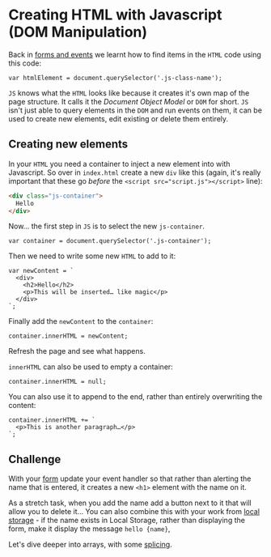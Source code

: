 # Creating HTML with Javascript (DOM Manipulation)

Back in [forms and events](02-forms-and-events.md) we learnt how to find items in the `HTML` code using this code:

```JS
var htmlElement = document.querySelector('.js-class-name');
```

`JS` knows what the `HTML` looks like because it creates it's own map of the page structure. It calls it the _Document Object Model_ or `DOM` for short. `JS` isn't just able to query elements in the `DOM` and run events on them, it can be used to create new elements, edit existing or delete them entirely.

## Creating new elements

In your `HTML` you need a container to inject a new element into with Javascript. So over in `index.html` create a new `div` like this (again, it's really important that these go _before_ the `<script src="script.js"></script>` line):

```HTML
<div class="js-container">
  Hello
</div>
```

Now… the first step in `JS` is to select the new `js-container`.

```JS
var container = document.querySelector('.js-container');
```

Then we need to write some new `HTML` to add to it:

```JS
var newContent = `
  <div>
    <h2>Hello</h2>
    <p>This will be inserted… like magic</p>
  </div>
`;
```

Finally add the `newContent` to the `container`:

```JS
container.innerHTML = newContent;
```

Refresh the page and see what happens.

`innerHTML` can also be used to empty a container:

```JS
container.innerHTML = null;
```

You can also use it to append to the end, rather than entirely overwriting the content:

```JS
container.innerHTML += `
  <p>This is another paragraph…</p>
`;
```

## Challenge

With your [form](02-forms-and-events.md) update your event handler so that rather than alerting the name that is entered, it creates a new `<h1>` element with the name on it.

As a stretch task, when you add the name add a button next to it that will allow you to delete it…
You can also combine this with your work from [local storage](03-local-storage.md) - if the name exists in Local Storage, rather than displaying the form, make it display the message `hello {name}`,

Let's dive deeper into arrays, with some [splicing](07-splicing-arrays.md).
